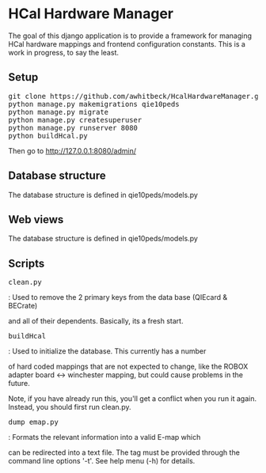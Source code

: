 # HCal Hardware Manager

The goal of this django application is to provide a framework for managing HCal 
hardware mappings and frontend configuration constants.  This is a work in progress, 
to say the least.

## Setup 

<pre>
git clone https://github.com/awhitbeck/HcalHardwareManager.git
python manage.py makemigrations qie10peds
python manage.py migrate
python manage.py createsuperuser
python manage.py runserver 8080
python buildHcal.py
</pre>

Then go to http://127.0.0.1:8080/admin/

## Database structure

The database structure is defined in qie10peds/models.py 

## Web views

The database structure is defined in qie10peds/models.py 

## Scripts

<pre>clean.py</pre>: Used to remove the 2 primary keys from the data base (QIEcard & BECrate)
and all of their dependents.  Basically, its a fresh start. 

<pre>buildHcal</pre>: Used to initialize the database.  This currently has a number 
of hard coded mappings that are not expected to change, like the ROBOX adapter board 
<-> winchester mapping, but could cause problems in the future.  

Note, if you have already run this, you'll get a conflict when you run it again.  
Instead, you should first run clean.py. 

<pre>dump_emap.py</pre>: Formats the relevant information into a valid E-map which 
can be redirected into a text file.  The tag must be provided through the command
line options '-t'.  See help menu (-h) for details.